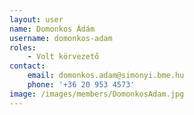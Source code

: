 ```yaml
---
layout: user
name: Domonkos Ádám
username: domonkos-adam
roles:
    - Volt körvezető
contact:
    email: domonkos.adam@simonyi.bme.hu
    phone: '+36 20 953 4573'
image: /images/members/DomonkosAdam.jpg
---
```

